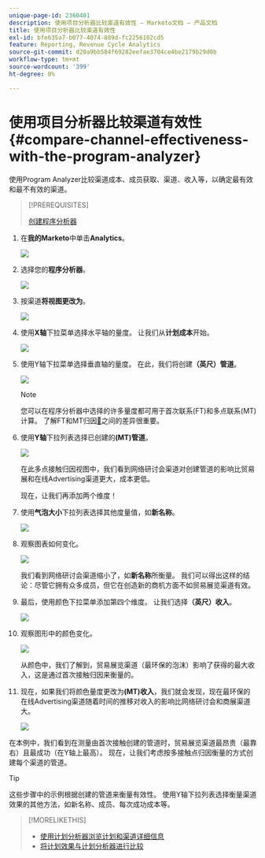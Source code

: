 ```yaml
---
unique-page-id: 2360401
description: 使用项目分析器比较渠道有效性 — Marketo文档 — 产品文档
title: 使用项目分析器比较渠道有效性
exl-id: bfe635a7-b077-4074-889d-fc2256102cd5
feature: Reporting, Revenue Cycle Analytics
source-git-commit: d20a9bb584f69282eefae3704ce4be2179b29d0b
workflow-type: tm+mt
source-wordcount: '399'
ht-degree: 0%

---
```


# 使用项目分析器比较渠道有效性 {#compare-channel-effectiveness-with-the-program-analyzer}

使用Program Analyzer比较渠道成本、成员获取、渠道、收入等，以确定最有效和最不有效的渠道。

>[!PREREQUISITES]
>
>[创建程序分析器](/help/marketo/product-docs/reporting/revenue-cycle-analytics/program-analytics/create-a-program-analyzer.md)

1. 在&#x200B;**我的Marketo**&#x200B;中单击&#x200B;**Analytics**。

   ![](assets/image2014-9-17-18-3a36-3a13.png)

1. 选择您的&#x200B;**程序分析器**。

   ![](assets/image2014-9-17-18-3a36-3a40.png)

1. 按渠道&#x200B;**将视图更改为**。

   ![](assets/image2014-9-17-18-3a36-3a59.png)

1. 使用&#x200B;**X轴**&#x200B;下拉菜单选择水平轴的量度。 让我们从&#x200B;**计划成本**&#x200B;开始。

   ![](assets/image2014-9-17-18-3a37-3a7.png)

1. 使用Y轴下拉菜单选择垂直轴的量度。 在此，我们将创建&#x200B;**（英尺）管道**。

   ![](assets/image2014-9-17-18-3a37-3a50.png)

   >[!NOTE]
   >
   >您可以在程序分析器中选择的许多量度都可用于首次联系(FT)和多点联系(MT)计算。 了解FT和MT归因[&#128279;](/help/marketo/product-docs/reporting/revenue-cycle-analytics/revenue-tools/attribution/understanding-attribution.md)之间的差异很重要。

1. 使用&#x200B;**Y轴**&#x200B;下拉列表选择已创建的&#x200B;**(MT)管道**。

   ![](assets/image2014-9-17-18-3a39-3a5.png)

   在此多点接触归因视图中，我们看到网络研讨会渠道对创建管道的影响比贸易展和在线Advertising渠道更大，成本更低。

   现在，让我们再添加两个维度！

1. 使用&#x200B;**气泡大小**&#x200B;下拉列表选择其他度量值，如&#x200B;**新名称**。

   ![](assets/image2014-9-17-18-3a39-3a36.png)

1. 观察图表如何变化。

   ![](assets/image2014-9-17-18-3a39-3a55.png)

   我们看到网络研讨会渠道缩小了，如&#x200B;**新名称**&#x200B;所衡量。 我们可以得出这样的结论：尽管它拥有众多成员，但它在创造新的商机方面不如贸易展览渠道有效。

1. 最后，使用颜色下拉菜单添加第四个维度。 让我们选择&#x200B;**（英尺）收入**。

   ![](assets/image2014-9-17-18-3a41-3a7.png)

1. 观察图形中的颜色变化。

   ![](assets/image2014-9-17-18-3a41-3a19.png)

   从颜色中，我们了解到，贸易展览渠道（最环保的泡沫）影响了获得的最大收入，这是通过首次接触归因来衡量的。

1. 现在，如果我们将颜色量度更改为&#x200B;**(MT)收入**，我们就会发现，现在最环保的在线Advertising渠道随着时间的推移对收入的影响比网络研讨会和商展渠道大。

   ![](assets/image2014-9-17-18-3a41-3a40.png)

在本例中，我们看到在测量由首次接触创建的管道时，贸易展览渠道最昂贵（最靠右）且最成功（在Y轴上最高）。 现在，让我们考虑按多接触点归因衡量的方式创建每个渠道的管道。

>[!TIP]
>
>这些步骤中的示例根据创建的管道来衡量有效性。 使用Y轴下拉列表选择衡量渠道效果的其他方法，如新名称、成员、每次成功成本等。

>[!MORELIKETHIS]
>
>* [使用计划分析器浏览计划和渠道详细信息](/help/marketo/product-docs/reporting/revenue-cycle-analytics/program-analytics/explore-program-and-channel-details-with-the-program-analyzer.md)
>* [将计划效果与计划分析器进行比较](/help/marketo/product-docs/reporting/revenue-cycle-analytics/program-analytics/compare-program-effectiveness-with-the-program-analyzer.md)
